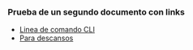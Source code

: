 ### Prueba de un segundo documento con links
* [Linea de comando CLI](https://medium.com/netscape/a-guide-to-create-a-nodejs-command-line-package-c2166ad0452e)
* [Para descansos](https://www.marvel.com/moves)